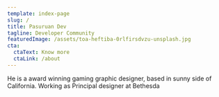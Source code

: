 ```yaml
---
template: index-page
slug: /
title: Pasuruan Dev
tagline: Developer Community
featuredImage: /assets/toa-heftiba-0rlfirsdvzu-unsplash.jpg
cta:
  ctaText: Know more
  ctaLink: /about
---
```

He is a award winning gaming graphic designer, based in sunny side of California. Working as Principal designer at Bethesda